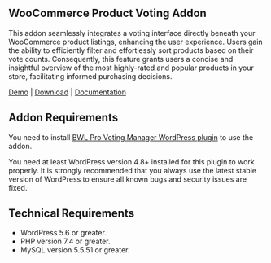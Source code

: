 ## WooCommerce Product Voting Addon

This addon seamlessly integrates a voting interface directly beneath your WooCommerce product listings, enhancing the user experience. Users gain the ability to efficiently filter and effortlessly sort products based on their vote counts. Consequently, this feature grants users a concise and insightful overview of the most highly-rated and popular products in your store, facilitating informed purchasing decisions.

[Demo](https://projects.bluewindlab.net/wpplugin/bpvm/) | [Download](https://bluewindlab.net/product/woocommerce-product-voting-addon/) | [Documentation](https://xenioushk.github.io/docs-plugins-addon/bpvm-addon/wpva/index.html)

## Addon Requirements

You need to install [BWL Pro Voting Manager WordPress plugin](https://1.envato.market/bpvm-wp) to use the addon.

You need at least WordPress version 4.8+ installed for this plugin to work properly. It is strongly recommended that you always use the latest stable version of WordPress to ensure all known bugs and security issues are fixed.

## Technical Requirements

- WordPress 5.6 or greater.
- PHP version 7.4 or greater.
- MySQL version 5.5.51 or greater.
